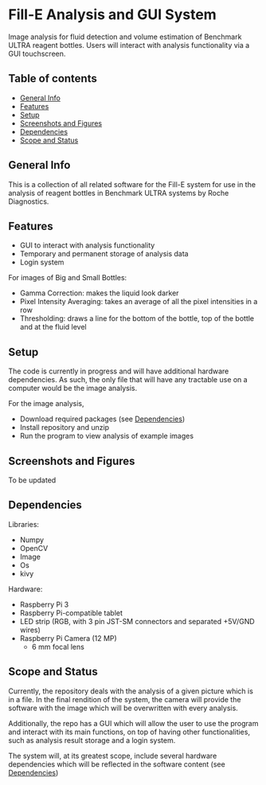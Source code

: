# Fill-E Analysis and GUI System

Image analysis for fluid detection and volume estimation of Benchmark ULTRA reagent bottles. Users will interact with analysis functionality via a GUI touchscreen.

## Table of contents
* [General Info](#general-info)
* [Features](#features)
* [Setup](#setup)
* [Screenshots and Figures](#screenshots-and-figures)
* [Dependencies](#dependencies)
* [Scope and Status](#scope-and-status)

## General Info
This is a collection of all related software for the Fill-E system for use in the analysis of reagent bottles in Benchmark ULTRA systems by Roche Diagnostics. 

## Features
- GUI to interact with analysis functionality
- Temporary and permanent storage of analysis data
- Login system

For images of Big and Small Bottles:
- Gamma Correction: makes the liquid look darker
- Pixel Intensity Averaging: takes an average of all the pixel intensities in a row
- Thresholding: draws a line for the bottom of the bottle, top of the bottle and at the fluid level

## Setup
The code is currently in progress and will have additional hardware dependencies. As such, the only file that will have any tractable use on a computer would be the image analysis.

For the image analysis,

- Download required packages (see [Dependencies](#dependencies))
- Install repository and unzip
- Run the program to view analysis of example images

## Screenshots and Figures
To be updated
## Dependencies
Libraries:
- Numpy
- OpenCV
- Image
- Os
- kivy

Hardware:
- Raspberry Pi 3
- Raspberry Pi-compatible tablet
- LED strip (RGB, with 3 pin JST-SM connectors and separated +5V/GND wires)
- Raspberry Pi Camera (12 MP)
	- 6 mm focal lens

## Scope and Status
Currently, the repository deals with the analysis of a given picture which is in a file. In the final rendition of the system, the camera will provide the software with the image which will be overwritten with every analysis.

Additionally, the repo has a GUI which will allow the user to use the program and interact with its main functions, on top of having other functionalities, such as analysis result storage and a login system. 

The system will, at its greatest scope, include several hardware dependencies which will be reflected in the software content (see [Dependencies](#dependencies))
